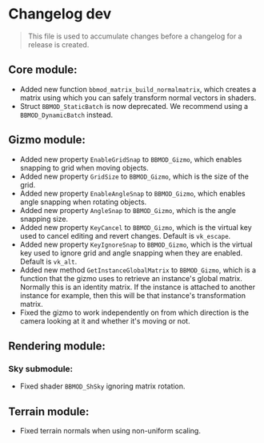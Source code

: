 # Changelog dev
> This file is used to accumulate changes before a changelog for a release is
> created.

## Core module:
* Added new function `bbmod_matrix_build_normalmatrix`, which creates a matrix using which you can safely transform normal vectors in shaders.
* Struct `BBMOD_StaticBatch` is now deprecated. We recommend using a `BBMOD_DynamicBatch` instead.

## Gizmo module:
* Added new property `EnableGridSnap` to `BBMOD_Gizmo`, which enables snapping to grid when moving objects.
* Added new property `GridSize` to `BBMOD_Gizmo`, which is the size of the grid.
* Added new property `EnableAngleSnap` to `BBMOD_Gizmo`, which enables angle snapping when rotating objects.
* Added new property `AngleSnap` to `BBMOD_Gizmo`, which is the angle snapping size.
* Added new property `KeyCancel` to `BBMOD_Gizmo`, which is the virtual key used to cancel editing and revert changes. Default is `vk_escape`.
* Added new property `KeyIgnoreSnap` to `BBMOD_Gizmo`, which is the virtual key used to ignore grid and angle snapping when they are enabled. Default is `vk_alt`.
* Added new method `GetInstanceGlobalMatrix` to `BBMOD_Gizmo`, which is a function that the gizmo uses to retrieve an instance's global matrix. Normally this is an identity matrix. If the instance is attached to another instance for example, then this will be that instance's transformation matrix.
* Fixed the gizmo to work independently on from which direction is the camera looking at it and whether it's moving or not.

## Rendering module:
### Sky submodule:
* Fixed shader `BBMOD_ShSky` ignoring matrix rotation.

## Terrain module:
* Fixed terrain normals when using non-uniform scaling.
